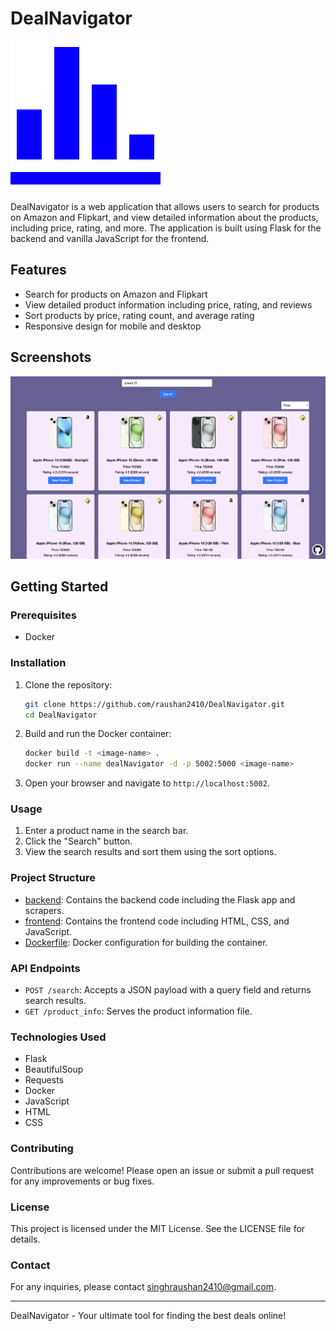 # DealNavigator

![DealNavigator Logo](/frontend/image/iconmonstr-chart-3-240.png)

DealNavigator is a web application that allows users to search for products on Amazon and Flipkart, and view detailed information about the products, including price, rating, and more. The application is built using Flask for the backend and vanilla JavaScript for the frontend.

## Features

- Search for products on Amazon and Flipkart
- View detailed product information including price, rating, and reviews
- Sort products by price, rating count, and average rating
- Responsive design for mobile and desktop

## Screenshots

![DealNavigator Screenshot](/frontend/image/image.png)

## Getting Started

### Prerequisites

- Docker

### Installation

1. Clone the repository:

    ```sh
    git clone https://github.com/raushan2410/DealNavigator.git
    cd DealNavigator
    ```

2. Build and run the Docker container:

    ```sh
    docker build -t <image-name> .
    docker run --name dealNavigator -d -p 5002:5000 <image-name>
    ```

3. Open your browser and navigate to `http://localhost:5002`.

### Usage

1. Enter a product name in the search bar.
2. Click the "Search" button.
3. View the search results and sort them using the sort options.

### Project Structure

- [backend](/backend/): Contains the backend code including the Flask app and scrapers.
- [frontend](/frontend/): Contains the frontend code including HTML, CSS, and JavaScript.
- [Dockerfile](/Dockerfile): Docker configuration for building the container.

### API Endpoints

- `POST /search`: Accepts a JSON payload with a query field and returns search results.
- `GET /product_info`: Serves the product information file.

### Technologies Used

- Flask
- BeautifulSoup
- Requests
- Docker
- JavaScript
- HTML
- CSS

### Contributing

Contributions are welcome! Please open an issue or submit a pull request for any improvements or bug fixes.

### License

This project is licensed under the MIT License. See the LICENSE file for details.

### Contact

For any inquiries, please contact [singhraushan2410@gmail.com](mailto:singhraushan2410@gmail.com).

---

DealNavigator - Your ultimate tool for finding the best deals online!
